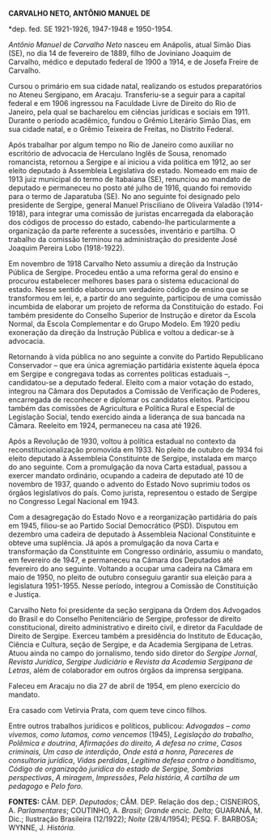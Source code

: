 **CARVALHO NETO, A****NTÔNIO M****ANUEL** **DE**

\*dep. fed. SE 1921-1926, 1947-1948 e 1950-1954.

*Antônio Manuel de Carvalho Neto* nasceu em Anápolis, atual Simão Dias
(SE), no dia 14 de fevereiro de 1889, filho de Joviniano Joaquim de
Carvalho, médico e deputado federal de 1900 a 1914, e de Josefa Freire
de Carvalho.

Cursou o primário em sua cidade natal, realizando os estudos
preparatórios no Ateneu Sergipano, em Aracaju. Transferiu-se a seguir
para a capital federal e em 1906 ingressou na Faculdade Livre de Direito
do Rio de Janeiro, pela qual se bacharelou em ciências jurídicas e
sociais em 1911. Durante o período acadêmico, fundou o Grêmio Literário
Simão Dias, em sua cidade natal, e o Grêmio Teixeira de Freitas, no
Distrito Federal.

Após trabalhar por algum tempo no Rio de Janeiro como auxiliar no
escritório de advocacia de Herculano Inglês de Sousa, renomado
romancista, retornou a Sergipe e aí iniciou a vida política em 1912, ao
ser eleito deputado à Assembleia Legislativa do estado. Nomeado em maio
de 1913 juiz municipal do termo de ltabaiana (SE), renunciou ao mandato
de deputado e permaneceu no posto até julho de 1916, quando foi removido
para o termo de Japaratuba (SE). No ano seguinte foi designado pelo
presidente de Sergipe, general Manuel Prisciliano de Oliveira Valadão
(1914-1918), para integrar uma comissão de juristas encarregada da
elaboração dos códigos de processo do estado, cabendo-lhe
particularmente a organização da parte referente a sucessões, inventário
e partilha. O trabalho da comissão terminou na administração do
presidente José Joaquim Pereira Lobo (1918-1922).

Em novembro de 1918 Carvalho Neto assumiu a direção da Instrução Pública
de Sergipe. Procedeu então a uma reforma geral do ensino e procurou
estabelecer melhores bases para o sistema educacional do estado. Nesse
sentido elaborou um verdadeiro código de ensino que se transformou em
lei, e, a partir do ano seguinte, participou de uma comissão incumbida
de elaborar um projeto de reforma da Constituição do estado. Foi também
presidente do Conselho Superior de Instrução e diretor da Escola Normal,
da Escola Complementar e do Grupo Modelo. Em 1920 pediu exoneração da
direção da Instrução Pública e voltou a dedicar-se à advocacia.

Retornando à vida pública no ano seguinte a convite do Partido
Republicano Conservador – que era única agremiação partidária existente
àquela época em Sergipe e congregava todas as correntes políticas
estaduais –, candidatou-se a deputado federal. Eleito com a maior
votação do estado, integrou na Câmara dos Deputados a Comissão de
Verificação de Poderes, encarregada de reconhecer e diplomar os
candidatos eleitos. Participou também das comissões de Agricultura e
Política Rural e Especial de Legislação Social, tendo exercido ainda a
liderança de sua bancada na Câmara. Reeleito em 1924, permaneceu na casa
até 1926.

Após a Revolução de 1930, voltou à política estadual no contexto da
reconstitucionalização promovida em 1933. No pleito de outubro de 1934
foi eleito deputado à Assembleia Constituinte de Sergipe, instalada em
março do ano seguinte. Com a promulgação da nova Carta estadual, passou
a exercer mandato ordinário, ocupando a cadeira de deputado até 10 de
novembro de 1937, quando o advento do Estado Novo suprimiu todos os
órgãos legislativos do país. Como jurista, representou o estado de
Sergipe no Congresso Legal Nacional em 1943.

Com a desagregação do Estado Novo e a reorganização partidária do país
em 1945, filiou-se ao Partido Social Democrático (PSD). Disputou em
dezembro uma cadeira de deputado à Assembleia Nacional Constituinte e
obteve uma suplência. Já após a promulgação da nova Carta e
transformação da Constituinte em Congresso ordinário, assumiu o mandato,
em fevereiro de 1947, e permaneceu na Câmara dos Deputados até fevereiro
do ano seguinte. Voltando a ocupar uma cadeira na Câmara em maio de
1950, no pleito de outubro conseguiu garantir sua eleição para a
legislatura 1951-1955. Nesse período, integrou a Comissão de
Constituição e Justiça.

Carvalho Neto foi presidente da seção sergipana da Ordem dos Advogados
do Brasil e do Conselho Penitenciário de Sergipe, professor de direito
constitucional, direito administrativo e direito civil, e diretor da
Faculdade de Direito de Sergipe. Exerceu também a presidência do
Instituto de Educação, Ciência e Cultura, seção de Sergipe, e da
Academia Sergipana de Letras. Atuou ainda no campo do jornalismo, tendo
sido diretor do *Sergipe Jornal*, *Revista Jurídica*, *Sergipe
Judiciário* e *Revista da Academia Sergipana de Letras*, além de
colaborador em outros órgãos da imprensa sergipana.

Faleceu em Aracaju no dia 27 de abril de 1954, em pleno exercício do
mandato.

Era casado com Vetirvia Prata, com quem teve cinco filhos.

Entre outros trabalhos jurídicos e políticos, publicou: *Advogados –
como vivemos,* *como lutamos, como vencemos* (1945)*, Legislação do
trabalho*, *Polêmica e doutrina*, *Afirmações do direito, A defesa no
crime*, *Casos criminais, Um caso de interdição*, *Onde* *está a honra*,
*Pareceres de consultoria jurídica*, *Vidas perdidas*, *Legítima defesa
contra o* *banditismo*, *Código de organização jurídica* *do estado de
Sergipe, Sombrias perspectivas*, *A miragem*, *Impressões*, *Pela
história*, *A cartilha de um pedagogo* e *Pelo foro.*

**FONTES:** CÂM. DEP. *Deputados*; CÂM. DEP. Relação dos dep.;
CISNEIROS, A. *Parlamentares*; COUTINHO, A. *Brasil*; *Grande encic.
Delta*; GUARANÁ, M. Dic.; Ilustração Brasileira (12/1922); *Noite*
(28/4/1954); PESQ. F. BARBOSA; WYNNE, J. *História*.
